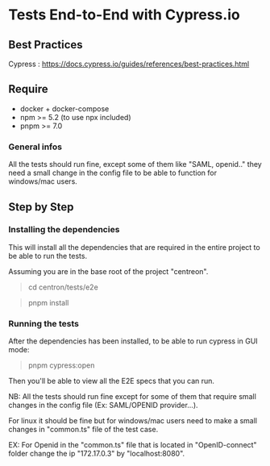 # Tests End-to-End with Cypress.io

## Best Practices

Cypress : https://docs.cypress.io/guides/references/best-practices.html

## Require

- docker + docker-compose
- npm >= 5.2 (to use npx included)
- pnpm >= 7.0

### General infos

All the tests should run fine, except some of them like "SAML, openid.." they need a small change in the config file to be able to function for windows/mac users.

## Step by Step

### Installing the dependencies

This will install all the dependencies that are required in the entire project to be able to run the tests.

Assuming you are in the base root of the project "centreon".

> cd centron/tests/e2e

> pnpm install

### Running the tests

After the dependencies has been installed, to be able to run cypress in GUI mode:

> pnpm cypress:open

Then you'll be able to view all the E2E specs that you can run.

NB: All the tests should run fine except for some of them that require small changes in the config file (Ex: SAML/OPENID provider...).

For linux it should be fine but for windows/mac users need to make a small changes in "common.ts" file of the test case.

EX: For Openid in the "common.ts" file that is located in "OpenID-connect" folder change the ip "172.17.0.3" by "localhost:8080".